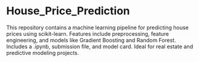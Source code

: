 # House_Price_Prediction
This repository contains a machine learning pipeline for predicting house prices using scikit-learn. Features include preprocessing, feature engineering, and models like Gradient Boosting and Random Forest. Includes a .ipynb, submission file, and model card. Ideal for real estate and predictive modeling projects.
